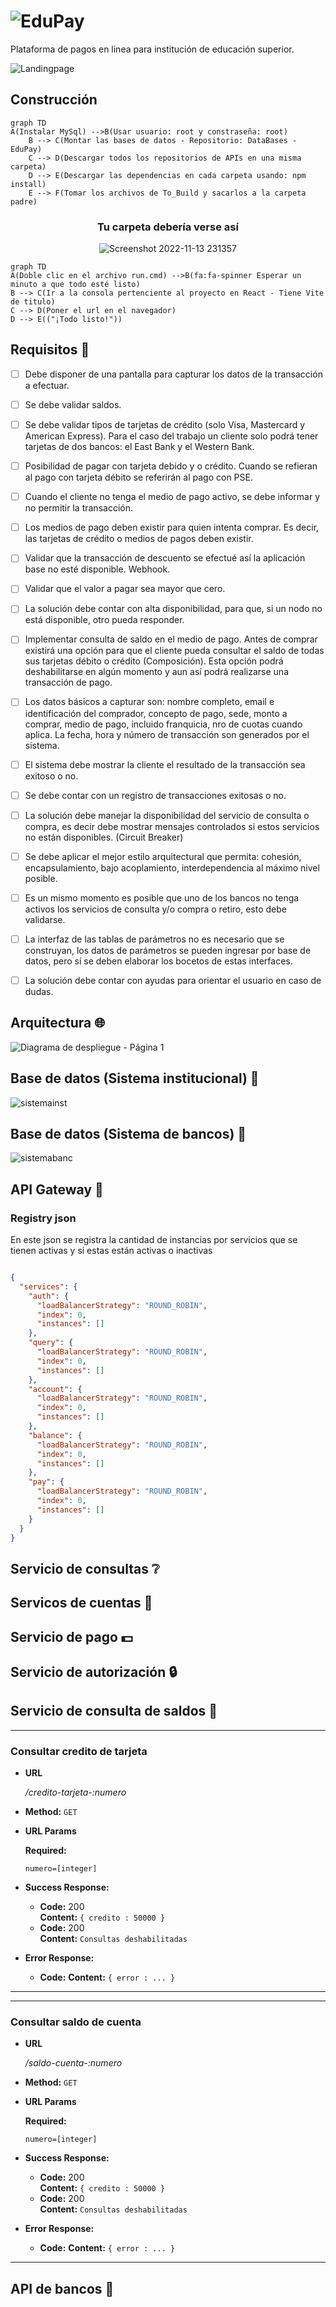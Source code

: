 # ![EduPay](https://user-images.githubusercontent.com/61607058/201572233-c22a4876-725a-44c5-aca2-668238f56862.png)

Plataforma de pagos en linea para institución de educación superior.

![Landingpage](https://user-images.githubusercontent.com/61607058/201576500-f502950a-5c80-4d31-a044-244e7ca2cd23.png)

## Construcción
```mermaid
graph TD
A(Instalar MySql) -->B(Usar usuario: root y constraseña: root)
    B --> C(Montar las bases de datos - Repositorio: DataBases - EduPay)
    C --> D(Descargar todos los repositorios de APIs en una misma carpeta)
    D --> E(Descargar las dependencias en cada carpeta usando: npm install)
    E --> F(Tomar los archivos de To_Build y sacarlos a la carpeta padre)
```
<h3 align="center"> Tu carpeta debería verse así </h3>
<div align="center">
  
![Screenshot 2022-11-13 231357](https://user-images.githubusercontent.com/61607058/201573894-4e5d5d17-1f04-4fd2-ac9a-527af7ef3beb.png)

</div>
  
```mermaid
graph TD
A(Doble clic en el archivo run.cmd) -->B(fa:fa-spinner Esperar un minuto a que todo esté listo)
B --> C(Ir a la consola pertenciente al proyecto en React - Tiene Vite de titulo)
C --> D(Poner el url en el navegador)
D --> E(("¡Todo listo!"))
```

## Requisitos 📅

- [ ] Debe disponer de una pantalla para capturar los datos de la transacción a efectuar.

- [ ] Se debe validar saldos.

- [ ] Se debe validar tipos de tarjetas de crédito (solo Visa, Mastercard y American Express). Para el caso del trabajo un cliente solo podrá tener tarjetas de dos bancos: el East Bank y el Western Bank.

- [ ] Posibilidad de pagar con tarjeta debido y o crédito. Cuando se refieran al pago con tarjeta débito se referirán al pago con PSE.

- [ ] Cuando el cliente no tenga el medio de pago activo, se debe informar y no permitir la transacción. 

- [ ] Los medios de pago deben existir para quien intenta comprar. Es decir, las tarjetas de crédito o medios de pagos deben existir.

- [ ] Validar que la transacción de descuento se efectué así la aplicación base no esté disponible. Webhook.

- [ ] Validar que el valor a pagar sea mayor que cero.

- [ ] La solución debe contar con alta disponibilidad, para que, si un nodo no está disponible, otro pueda responder.

- [ ] Implementar consulta de saldo en el medio de pago. Antes de comprar existirá una opción para que el cliente pueda consultar el saldo de todas sus tarjetas débito o crédito (Composición). Esta opción podrá deshabilitarse en algún momento y aun así podrá realizarse una transacción de pago.

- [ ] Los datos básicos a capturar son: nombre completo, email e identificación del comprador, concepto de pago, sede, monto a comprar, medio de pago, incluido franquicia, nro de cuotas cuando aplica. La fecha, hora y número de transacción son generados por el sistema.

- [ ] El sistema debe mostrar la cliente el resultado de la transacción sea exitoso o no.

- [ ] Se debe contar con un registro de transacciones exitosas o no.

- [ ] La solución debe manejar la disponibilidad del servicio de consulta o compra, es decir debe mostrar mensajes controlados si estos servicios no están disponibles. 
(Circuit Breaker)

- [ ] Se debe aplicar el mejor estilo arquitectural que permita: cohesión, encapsulamiento, bajo acoplamiento, interdependencia al máximo nivel posible.

- [ ] Es un mismo momento es posible que uno de los bancos no tenga activos los servicios de consulta y/o compra o retiro, esto debe validarse.

- [ ] La interfaz de las tablas de parámetros no es necesario que se construyan, los datos de parámetros se pueden ingresar por base de datos, pero sí se deben elaborar los bocetos de estas interfaces.

- [ ] La solución debe contar con ayudas para orientar el usuario en caso de dudas.


## Arquitectura 🌐

![Diagrama de despliegue - Página 1](https://user-images.githubusercontent.com/61607058/201572704-8441ee21-7604-4ed8-af1c-35bb828ee010.png)

## Base de datos (Sistema institucional) 🏫

![sistemainst](https://user-images.githubusercontent.com/61607058/201577941-17f26371-b71c-4f97-bfaf-62927aa9508f.png)

## Base de datos (Sistema de bancos) 🏦

![sistemabanc](https://user-images.githubusercontent.com/61607058/201578060-f189e396-9bbc-41ec-b34d-715b14b12fc0.png)

## API Gateway 🚚

### Registry json

En este json se registra la cantidad de instancias por servicios que se tienen activas y si estas están activas o inactivas

```json

{
  "services": {
    "auth": {
      "loadBalancerStrategy": "ROUND_ROBIN",
      "index": 0,
      "instances": []
    },
    "query": {
      "loadBalancerStrategy": "ROUND_ROBIN",
      "index": 0,
      "instances": []
    },
    "account": {
      "loadBalancerStrategy": "ROUND_ROBIN",
      "index": 0,
      "instances": []
    },
    "balance": {
      "loadBalancerStrategy": "ROUND_ROBIN",
      "index": 0,
      "instances": []
    },
    "pay": {
      "loadBalancerStrategy": "ROUND_ROBIN",
      "index": 0,
      "instances": []
    }
  }
}

```

## Servicio de consultas ❔

## Servicos de cuentas 🧑

## Servicio de pago 💵

## Servicio de autorización 🔒

## Servicio de consulta de saldos 💸

---

### **Consultar credito de tarjeta**
* **URL**

  _/credito-tarjeta-:numero_

* **Method:**
  `GET`
  
*  **URL Params**

   **Required:**
 
   `numero=[integer]`

* **Success Response:**

  * **Code:** 200 <br />
    **Content:** `{ credito : 50000 }`
  * **Code:** 200 <br />
    **Content:** `Consultas deshabilitadas`
 
* **Error Response:**
  * **Code:** 
    **Content:** `{ error : ... }`
---

---

### **Consultar saldo de cuenta**
* **URL**

  _/saldo-cuenta-:numero_

* **Method:**
  `GET`
  
*  **URL Params**

   **Required:**
 
   `numero=[integer]`

* **Success Response:**

  * **Code:** 200 <br />
    **Content:** `{ credito : 50000 }`
  * **Code:** 200 <br />
    **Content:** `Consultas deshabilitadas`
 
* **Error Response:**
  * **Code:** 
    **Content:** `{ error : ... }`
---

## API de bancos 🏧




<!--
![Enunciado_page-0001](https://user-images.githubusercontent.com/61607058/198183272-3ffca75a-092b-435e-8a41-9ffed67ee677.jpg)
![Enunciado_page-0002](https://user-images.githubusercontent.com/61607058/198183275-1211345f-e1fb-4cd5-b022-a772d4bf83f0.jpg)
![Enunciado_page-0003](https://user-images.githubusercontent.com/61607058/198183277-a968c48e-8cf4-4a20-8fe3-600c362c4fb6.jpg)
![Enunciado_page-0004](https://user-images.githubusercontent.com/61607058/198183263-c2388e2e-2193-48a8-8178-f124f5756906.jpg)
![Enunciado_page-0005](https://user-images.githubusercontent.com/61607058/198183266-548ca9f9-25b4-4431-98e1-7bb2cf22de18.jpg)
![Enunciado_page-0006](https://user-images.githubusercontent.com/61607058/198183269-9a68e6e7-6af0-4009-a950-e67de03ce011.jpg)
-->

<!--

**Here are some ideas to get you started:**

🙋‍♀️ A short introduction - what is your organization all about?
🌈 Contribution guidelines - how can the community get involved?
👩‍💻 Useful resources - where can the community find your docs? Is there anything else the community should know?
🍿 Fun facts - what does your team eat for breakfast?
🧙 Remember, you can do mighty things with the power of [Markdown](https://docs.github.com/github/writing-on-github/getting-started-with-writing-and-formatting-on-github/basic-writing-and-formatting-syntax)
-->
